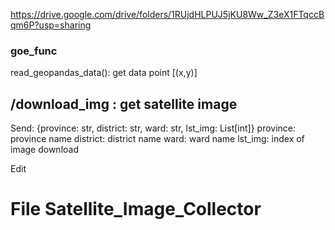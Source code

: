 https://drive.google.com/drive/folders/1RUjdHLPUJ5jKU8Ww_Z3eX1FTqccBqm6P?usp=sharing

### goe_func
read_geopandas_data(): get data point [(x,y)]

## /download_img : get satellite image
Send: {province: str, district: str, ward: str, lst_img: List[int]}
province: province name
district: district name
ward: ward name
lst_img: index of image download

Edit
# File Satellite_Image_Collector